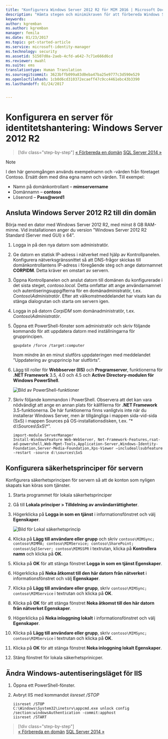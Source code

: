 ```yaml
---
title: "Konfigurera Windows Server 2012 R2 för MIM 2016 | Microsoft Docs"
description: "Hämta stegen och minimikraven för att förbereda Windows Server 2012 RS för att arbeta med MIM 2016."
keywords: 
author: kgremban
ms.author: kgremban
manager: femila
ms.date: 01/23/2017
ms.topic: get-started-article
ms.service: microsoft-identity-manager
ms.technology: security
ms.assetid: 51507d0a-2aeb-4cfd-a642-7c71e666d6cd
ms.reviewer: mwahl
ms.suite: ems
translationtype: Human Translation
ms.sourcegitcommit: 3623bffb099a83d0eba47ba25e9777c3d590e529
ms.openlocfilehash: 1cb0d6cd310372ecaeff47c9cc4461ebc43b3390
ms.lasthandoff: 01/24/2017


---
```


# <a name="set-up-an-identity-management-server-windows-server-2012-r2"></a>Konfigurera en server för identitetshantering: Windows Server 2012 R2

>[!div class="step-by-step"]
[« Förbereda en domän](preparing-domain.md)
[SQL Server 2014 »](prepare-server-sql2014.md)

> [!NOTE]
> I den här genomgången används exempelnamn och -värden från företaget Contoso. Ersätt dem med dina egna namn och värden. Till exempel:
> - Namn på domänkontrollant – **mimservername**
> - Domännamn – **contoso**
> - Lösenord – **Pass@word1**

## <a name="join-windows-server-2012-r2-to-your-domain"></a>Ansluta Windows Server 2012 R2 till din domän

Börja med en dator med Windows Server 2012 R2, med minst 8 GB RAM-minne. Vid installationen anger du version ”Windows Server 2012 R2 Standard (Server med GUI) x 64”.

1. Logga in på den nya datorn som administratör.

2. Ge datorn en statisk IP-adress i nätverket med hjälp av Kontrollpanelen. Konfigurera nätverksgränssnittet så att DNS-frågor skickas till domänkontrollantens IP-adress i föregående steg och ange datornamnet **CORPIDM**.  Detta kräver en omstart av servern.

3. Öppna Kontrollpanelen och anslut datorn till domänen du konfigurerade i det sista steget, *contoso.local*.  Detta omfattar att ange användarnamnet och autentiseringsuppgifterna för en domänadministratör, t.ex. *Contoso\Administratör*.  Efter att välkomstmeddelandet har visats kan du stänga dialogrutan och starta om servern igen.

4. Logga in på datorn *CorpIDM* som domänadministratör, t.ex. *Contoso\Administratör*.

5. Öppna ett PowerShell-fönster som administratör och skriv följande kommando för att uppdatera datorn med inställningarna för grupprincipen.

    ```
    gpupdate /force /target:computer
    ```

    Inom mindre än en minut slutförs uppdateringen med meddelandet ”Uppdatering av grupprincip har slutförts”.

6. Lägg till roller för **Webbserver (IIS)** och **Programserver**, funktionerna för **.NET Framework** 3.5, 4.0 och 4.5 och **Active Directory-modulen för Windows PowerShell**.

    ![Bild av PowerShell-funktioner](media/MIM-DeployWS2.png)

7. Skriv följande kommandon i PowerShell. Observera att det kan vara nödvändigt att ange en annan plats för källfilerna för **.NET Framework** 3.5-funktionerna. De här funktionerna finns vanligtvis inte när du installerar Windows Server, men är tillgängliga i mappen sida-vid-sida (SxS) i mappen Sources på OS-installationsdisken, t.ex. ”* d:\Sources\SxS\\*”.

    ```
    import-module ServerManager
    Install-WindowsFeature Web-WebServer, Net-Framework-Features,rsat-ad-powershell,Web-Mgmt-Tools,Application-Server,Windows-Identity-Foundation,Server-Media-Foundation,Xps-Viewer –includeallsubfeature -restart -source d:\sources\SxS
    ```

## <a name="configure-the-server-security-policy"></a>Konfigurera säkerhetsprinciper för servern

Konfigurera säkerhetsprincipen för servern så att de konton som nyligen skapats kan köras som tjänster.

1. Starta programmet för lokala säkerhetsprinciper

2. Gå till **Lokala principer > Tilldelning av användarrättigheter**.

3. Högerklicka på **Logga in som en tjänst** i informationsfönstret och välj **Egenskaper**.

    ![Bild för Lokal säkerhetsprincip](media/MIM-DeployWS3.png)

4. Klicka på **Lägg till användare eller grupp** och skriv `contoso\MIMSync; contoso\MIMMA; contoso\MIMService; contoso\SharePoint; contoso\SqlServer; contoso\MIMSSPR` i textrutan, klicka på **Kontrollera namn** och klicka på **OK**.

5. Klicka på **OK** för att stänga fönstret **Logga in som en tjänst Egenskaper**.

6.  Högerklicka på **Neka åtkomst till den här datorn från nätverket** i informationsfönstret och välj **Egenskaper**.

7. Klicka på **Lägg till användare eller grupp**, skriv `contoso\MIMSync; contoso\MIMService` i textrutan och klicka på **OK**.

8. Klicka på **OK** för att stänga fönstret **Neka åtkomst till den här datorn från nätverket Egenskaper**.

9. Högerklicka på **Neka inloggning lokalt** i informationsfönstret och välj **Egenskaper**.

10. Klicka på **Lägg till användare eller grupp**, skriv `contoso\MIMSync; contoso\MIMService` i textrutan och klicka på **OK**.

11. Klicka på **OK** för att stänga fönstret **Neka inloggning lokalt Egenskaper**.

12. Stäng fönstret för lokala säkerhetsprinicper.


## <a name="change-the-iis-windows-authentication-mode"></a>Ändra Windows-autentiseringsläget för IIS

1.  Öppna ett PowerShell-fönster.

2.  Avbryt IIS med kommandot *iisreset /STOP*

    ```
    iisreset /STOP
    C:\Windows\System32\inetsrv\appcmd.exe unlock config /section:windowsAuthentication -commit:apphost
    iisreset /START
    ```

>[!div class="step-by-step"]  
[« Förbereda en domän](preparing-domain.md)
[SQL Server 2014 »](prepare-server-sql2014.md)

